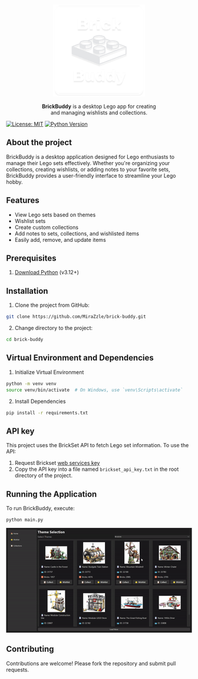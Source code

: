 <p align="center">
  <img src="Docs/icon.png" width="250">  
</p>

<p align="center">
   <b>BrickBuddy</b> is a desktop Lego app for creating <br> and managing wishlists and collections.
</p>

[![License: MIT](https://img.shields.io/badge/License-MIT-blue.svg)](./LICENSE)
[![Python Version](https://img.shields.io/badge/python-3.12-blue.svg)](https://www.python.org/downloads/release/python-360/)


## About the project

BrickBuddy is a desktop application designed for Lego enthusiasts to manage their Lego sets effectively. Whether you're organizing your collections, creating wishlists, or adding notes to your favorite sets, BrickBuddy provides a user-friendly interface to streamline your Lego hobby.


## Features 
- View Lego sets based on themes
- Wishlist sets 
- Create custom collections
- Add notes to sets, collections, and wishlisted items
- Easily add, remove, and update items


## Prerequisites
1. [Download Python](https://www.python.org/downloads/) (v3.12+)


## Installation
1. Clone the project from GitHub:
```bash
git clone https://github.com/MiraZzle/brick-buddy.git
```
2. Change directory to the project:
```bash
cd brick-buddy
```

## Virtual Environment and Dependencies
1. Initialize Virtual Environment
```bash
python -m venv venv
source venv/bin/activate  # On Windows, use `venv\Scripts\activate`
```
2. Install Dependencies
```bash
pip install -r requirements.txt
```

## API key
This project uses the BrickSet API to fetch Lego set information. To use the API:
1. Request Brickset [web services key](https://brickset.com/tools/webservices/requestkey)
2. Copy the API key into a file named `brickset_api_key.txt` in the root directory of the project.

## Running the Application
To run BrickBuddy, execute:
```bash
python main.py
```

![brick_buddy_gif](Docs/brick_buddy_gif.gif)

## Contributing
Contributions are welcome! Please fork the repository and submit pull requests.
